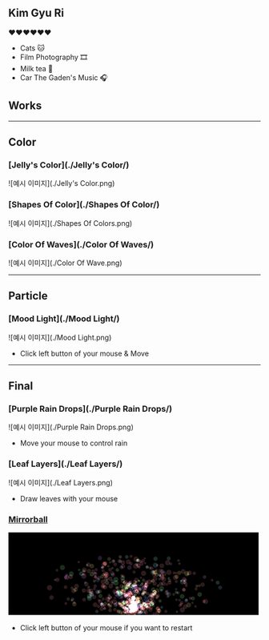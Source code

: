## Kim Gyu Ri
❤️❤️❤️❤️❤️❤️
* Cats 🐱
* Film Photography 🎞
* Milk tea 🍵
* Car The Gaden's Music 🎧

## Works
---
## Color
### [Jelly's Color](./Jelly's Color/)
![예시 이미지](./Jelly's Color.png)

### [Shapes Of Color](./Shapes Of Color/)
![예시 이미지](./Shapes Of Colors.png)

### [Color Of Waves](./Color Of Waves/)
![예시 이미지](./Color Of Wave.png)

---
## Particle
### [Mood Light](./Mood Light/)
![예시 이미지](./Mood Light.png)
* Click left button of your mouse & Move

---
## Final
### [Purple Rain Drops](./Purple Rain Drops/)
![예시 이미지](./Purple Rain Drops.png)
* Move your mouse to control rain

### [Leaf Layers](./Leaf Layers/)
![예시 이미지](./Leaf Layers.png)
* Draw leaves with your mouse

### [Mirrorball](./Mirrorball/)
![예시 이미지](./Mirrorball.png)
* Click left button of your mouse if you want to restart

